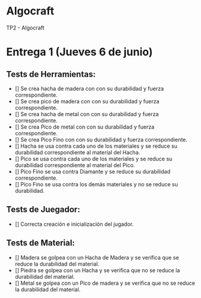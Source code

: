 # Algocraft
TP2 - Algocraft

# Entrega 1 (Jueves 6 de junio)
## Tests de Herramientas:
- [] Se crea hacha de madera con con su durabilidad y fuerza correspondiente.
- [] Se crea pico de madera con con su durabilidad y fuerza correspondiente.
- [] Se crea hacha de metal con con su durabilidad y fuerza correspondiente.
- [] Se crea Pico de metal con con su durabilidad y fuerza correspondiente.
- [] Se crea Pico Fino con con su durabilidad y fuerza correspondiente.
- [] Hacha se usa contra cada uno de los materiales y se reduce su durabilidad correspondiente al material del Hacha.
- [] Pico se usa contra cada uno de los materiales y se reduce su durabilidad correspondiente al material del Pico.
- [] Pico Fino se usa contra Diamante y se reduce su durabilidad correspondiente.
- [] Pico Fino se usa contra los demás materiales y no se reduce su durabilidad.

## Tests de Juegador:
- [] Correcta creación e inicialización del jugador.

## Tests de Material:
- [] Madera se golpea con un Hacha de Madera y se verifica que se reduce la durabilidad del material.
- [] Piedra se golpea con un Hacha y se verifica que no se reduce la durabilidad del material.
- [] Metal se golpea con un Pico de madera y se verifica que no se reduce la durabilidad del material.
